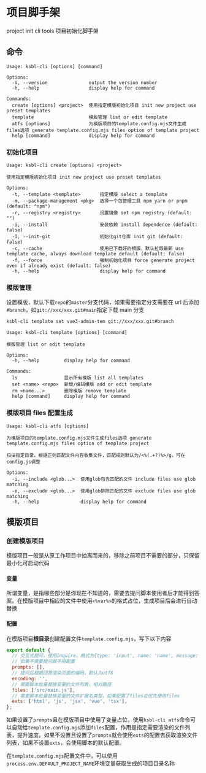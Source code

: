 # 项目脚手架

project init cli tools
项目初始化脚手架

## 命令

```
Usage: ksbl-cli [options] [command]

Options:
  -V, --version               output the version number
  -h, --help                  display help for command

Commands:
  create [options] <project>  使用指定模版初始化项目 init new project use preset templates
  template                    模版管理 list or edit template
  atfs [options]              为模版项目的template.config.mjs文件生成files选项 generate template.config.mjs files option of template project
  help [command]              display help for command
```

### 初始化项目

```
Usage: ksbl-cli create [options] <project>

使用指定模版初始化项目 init new project use preset templates

Options:
  -t, --template <template>       指定模版 select a template
  -m, --package-management <pkg>  选择一个包管理工具 npm yarn or pnpm (default: "npm")
  -r, --registry <registry>       设置镜像 set npm registry (default: "")
  -i, --install                   安装依赖 install dependence (default: false)
  -I, --init-git                  初始化git仓库 init git (default: false)
  -c, --cache                     使用已下载好的模版，默认拉取最新 use template cache, always download template default (default: false)
  -f, --force                     强制初始化项目 force generate project even if already exist (default: false)
  -h, --help                      display help for command
```

### 模版管理

设置模版，默认下载`repo`的`master`分支代码，如果需要指定分支需要在 url 后添加`#branch`，如`git://xxx/xxx.git#main`指定下载 main 分支

```bash
ksbl-cli template set vue3-admin-tem git://xxx/xxx.git#branch
```

```
Usage: ksbl-cli template [options] [command]

模版管理 list or edit template

Options:
  -h, --help         display help for command

Commands:
  ls                 显示所有模版 list all templates
  set <name> <repo>  新增/编辑模版 add or edit template
  rm <name...>       删除模版 remove template
  help [command]     display help for command
```

### 模版项目 files 配置生成

```
Usage: ksbl-cli atfs [options]

为模版项目的template.config.mjs文件生成files选项 generate template.config.mjs files option of template project

扫描指定目录，根据正则匹配文件内容收集文件，匹配规则默认为/<%(.+?)%>/g，可在config.js调整

Options:
  -i, --include <glob...>  使用glob包含匹配的文件 include files use glob matching
  -e, --exclude <glob...>  使用glob排除匹配的文件 exclude files use glob matching
  -h, --help               display help for command
```

## 模版项目

### 创建模版项目

模版项目一般是从原工作项目中抽离而来的，移除之前项目不需要的部分，只保留最小化可启动代码

#### 变量

所谓变量，是指哪些部分是你现在不知道的，需要去提问脚本使用者后才能得到答案。在模版项目中相应的文件中使用`<%var%>`的格式占位，生成项目后会进行自动替换

#### 配置

在模版项目**根目录**创建配置文件`template.config.mjs`，写下以下内容

```js
export default {
  // 交互式提问，使用inquire，格式为{type: 'input', name: 'name', message: '项目名称？'}，具体参考https://github.com/SBoudrias/Inquirer.js#question
  // 如果不需要提问就不用配置
  prompts: [],
  // 提问后根据回答渲染页面的编码，默认为utf8
  encoding: '',
  // 需要脚本批量替换变量的文件列表，相对路径
  files: ['src/main.js'],
  // 需要脚本批量替换变量的文件扩展名类型，如果配置了files会优先使用files
  exts: ['html', 'js', 'jsx', 'vue', 'tsx'],
};
```

如果设置了`prompts`且在模版项目中使用了变量占位，使用`ksbl-cli atfs`命令可以自动给`template.config.mjs`添加`files`配置，作用是指定需要渲染的文件列表，提升速度。如果不设置且设置了`prompts`就会使用`exts`的配置去获取渲染文件列表，如果不设置`exts`，会使用脚本的默认配置。

在`template.config.mjs`配置文件中，可以使用`process.env.DEFAULT_PROJECT_NAME`环境变量获取生成的项目目录名称

